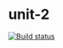 # unit-2
[![Build status](https://ci.appveyor.com/api/projects/status/7whoen1lvyymxpn8?svg=true)](https://ci.appveyor.com/project/Maden51/unit-2)